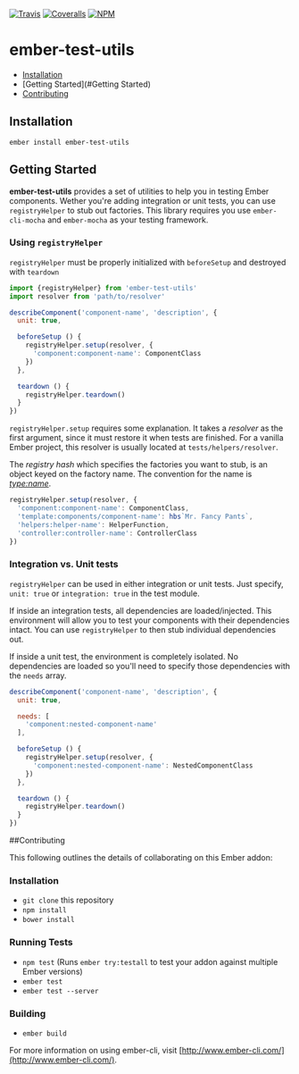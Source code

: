 [ci-img]: https://img.shields.io/travis/ciena-frost/ember-test-utils.svg "Travis CI Build Status"
[ci-url]: https://travis-ci.org/ciena-frost/ember-test-utils

[cov-img]: https://img.shields.io/coveralls/ciena-frost/ember-test-utils.svg "Coveralls Code Coverage"
[cov-url]: https://coveralls.io/github/ciena-frost/ember-test-utils

[npm-img]: https://img.shields.io/npm/v/ember-test-utils.svg "NPM Version"
[npm-url]: https://www.npmjs.com/package/ember-test-utils

[![Travis][ci-img]][ci-url] [![Coveralls][cov-img]][cov-url] [![NPM][npm-img]][npm-url]

# ember-test-utils

 * [Installation](#Installation)
 * [Getting Started](#Getting Started)
 * [Contributing](#Contributing)

## Installation
```
ember install ember-test-utils
```

## Getting Started

**ember-test-utils** provides a set of utilities to help you in testing Ember components.  Wether you're adding integration or unit tests, you can use `registryHelper` to stub out factories.  This library requires you use `ember-cli-mocha` and `ember-mocha` as your testing framework.

### Using `registryHelper`

`registryHelper` must be properly initialized with `beforeSetup` and destroyed with `teardown`

```js
import {registryHelper} from 'ember-test-utils'
import resolver from 'path/to/resolver'

describeComponent('component-name', 'description', {
  unit: true,

  beforeSetup () {
    registryHelper.setup(resolver, {
      'component:component-name': ComponentClass
    })
  },

  teardown () {
    registryHelper.teardown()
  }
})
```

`registryHelper.setup` requires some explanation.  It takes a *resolver* as the first argument, since it must restore it when tests are finished.  For a vanilla Ember project, this resolver is usually located at `tests/helpers/resolver`.

The *registry hash* which specifies the factories you want to stub, is an object keyed on the factory name.  The convention for the name is *<type:name>*.

```js
registryHelper.setup(resolver, {
  'component:component-name': ComponentClass,
  'template:components/component-name': hbs`Mr. Fancy Pants`,
  'helpers:helper-name': HelperFunction,
  'controller:controller-name': ControllerClass
})
```

### Integration vs. Unit tests

`registryHelper` can be used in either integration or unit tests.  Just specify, `unit: true` or `integration: true` in the test module.

If inside an integration tests, all dependencies are loaded/injected.  This environment will allow you to test your components with their dependencies intact.  You can use `registryHelper` to then stub individual dependencies out.

If inside a unit test, the environment is completely isolated.  No dependencies are loaded so you'll need to specify those dependencies with the `needs` array.


```js
describeComponent('component-name', 'description', {
  unit: true,

  needs: [
    'component:nested-component-name'
  ],

  beforeSetup () {
    registryHelper.setup(resolver, {
      'component:nested-component-name': NestedComponentClass
    })
  },

  teardown () {
    registryHelper.teardown()
  }
})
```

##Contributing

This following outlines the details of collaborating on this Ember addon:

### Installation

* `git clone` this repository
* `npm install`
* `bower install`

### Running Tests

* `npm test` (Runs `ember try:testall` to test your addon against multiple Ember versions)
* `ember test`
* `ember test --server`

### Building

* `ember build`

For more information on using ember-cli, visit [http://www.ember-cli.com/](http://www.ember-cli.com/).
